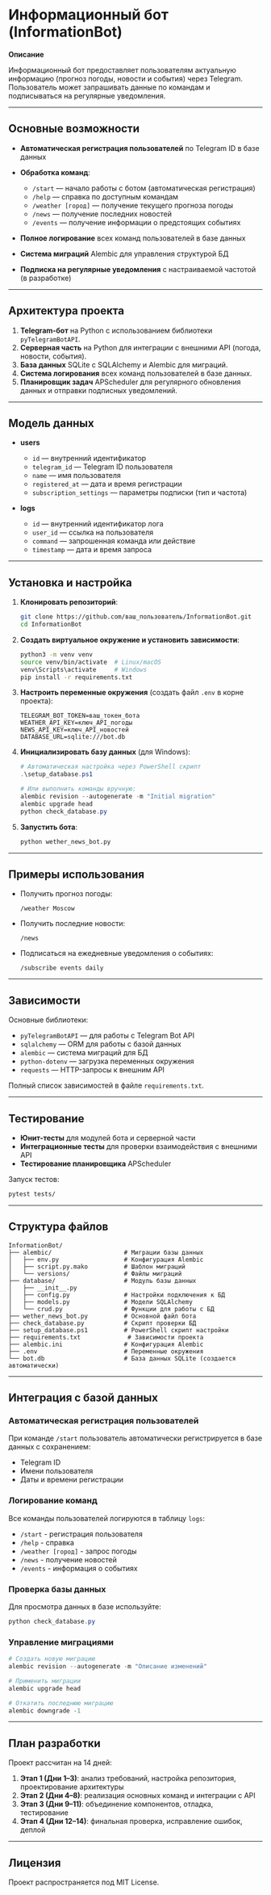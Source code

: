 # Информационный бот (InformationBot)

**Описание**

Информационный бот предоставляет пользователям актуальную информацию (прогноз погоды, новости и события) через Telegram. Пользователь может запрашивать данные по командам и подписываться на регулярные уведомления.

---

## Основные возможности

* **Автоматическая регистрация пользователей** по Telegram ID в базе данных
* **Обработка команд**:

  * `/start` — начало работы с ботом (автоматическая регистрация)
  * `/help` — справка по доступным командам
  * `/weather [город]` — получение текущего прогноза погоды
  * `/news` — получение последних новостей
  * `/events` — получение информации о предстоящих событиях
* **Полное логирование** всех команд пользователей в базе данных
* **Система миграций** Alembic для управления структурой БД
* **Подписка на регулярные уведомления** с настраиваемой частотой (в разработке)

---

## Архитектура проекта

1. **Telegram-бот** на Python с использованием библиотеки `pyTelegramBotAPI`.
2. **Серверная часть** на Python для интеграции с внешними API (погода, новости, события).
3. **База данных** SQLite с SQLAlchemy и Alembic для миграций.
4. **Система логирования** всех команд пользователей в базе данных.
5. **Планировщик задач** APScheduler для регулярного обновления данных и отправки подписных уведомлений.

---

## Модель данных

* **users**

  * `id` — внутренний идентификатор
  * `telegram_id` — Telegram ID пользователя
  * `name` — имя пользователя
  * `registered_at` — дата и время регистрации
  * `subscription_settings` — параметры подписки (тип и частота)

* **logs**

  * `id` — внутренний идентификатор лога
  * `user_id` — ссылка на пользователя
  * `command` — запрошенная команда или действие
  * `timestamp` — дата и время запроса

---

## Установка и настройка

1. **Клонировать репозиторий**:

   ```bash
   git clone https://github.com/ваш_пользователь/InformationBot.git
   cd InformationBot
   ```

2. **Создать виртуальное окружение и установить зависимости**:

   ```bash
   python3 -m venv venv
   source venv/bin/activate  # Linux/macOS
   venv\Scripts\activate     # Windows
   pip install -r requirements.txt
   ```

3. **Настроить переменные окружения** (создать файл `.env` в корне проекта):

   ```env
   TELEGRAM_BOT_TOKEN=ваш_токен_бота
   WEATHER_API_KEY=ключ_API_погоды
   NEWS_API_KEY=ключ_API_новостей
   DATABASE_URL=sqlite:///bot.db
   ```

4. **Инициализировать базу данных** (для Windows):

   ```powershell
   # Автоматическая настройка через PowerShell скрипт
   .\setup_database.ps1

   # Или выполнить команды вручную:
   alembic revision --autogenerate -m "Initial migration"
   alembic upgrade head
   python check_database.py
   ```

5. **Запустить бота**:

   ```bash
   python wether_news_bot.py
   ```

---

## Примеры использования

* Получить прогноз погоды:

  ```
  /weather Moscow
  ```

* Получить последние новости:

  ```
  /news
  ```

* Подписаться на ежедневные уведомления о событиях:

  ```
  /subscribe events daily
  ```

---

## Зависимости

Основные библиотеки:
* `pyTelegramBotAPI` — для работы с Telegram Bot API
* `sqlalchemy` — ORM для работы с базой данных
* `alembic` — система миграций для БД
* `python-dotenv` — загрузка переменных окружения
* `requests` — HTTP-запросы к внешним API

Полный список зависимостей в файле `requirements.txt`.

---

## Тестирование

* **Юнит-тесты** для модулей бота и серверной части
* **Интеграционные тесты** для проверки взаимодействия с внешними API
* **Тестирование планировщика** APScheduler

Запуск тестов:

```bash
pytest tests/
```

---

## Структура файлов

```
InformationBot/
├── alembic/                    # Миграции базы данных
│   ├── env.py                  # Конфигурация Alembic
│   ├── script.py.mako          # Шаблон миграций
│   └── versions/               # Файлы миграций
├── database/                   # Модуль базы данных
│   ├── __init__.py
│   ├── config.py               # Настройки подключения к БД
│   ├── models.py               # Модели SQLAlchemy
│   └── crud.py                 # Функции для работы с БД
├── wether_news_bot.py          # Основной файл бота
├── check_database.py           # Скрипт проверки БД
├── setup_database.ps1          # PowerShell скрипт настройки
├── requirements.txt             # Зависимости проекта
├── alembic.ini                 # Конфигурация Alembic
├── .env                        # Переменные окружения
└── bot.db                      # База данных SQLite (создается автоматически)
```

---

## Интеграция с базой данных

### Автоматическая регистрация пользователей
При команде `/start` пользователь автоматически регистрируется в базе данных с сохранением:
- Telegram ID
- Имени пользователя
- Даты и времени регистрации

### Логирование команд
Все команды пользователей логируются в таблицу `logs`:
- `/start` - регистрация пользователя
- `/help` - справка
- `/weather [город]` - запрос погоды
- `/news` - получение новостей
- `/events` - информация о событиях

### Проверка базы данных
Для просмотра данных в базе используйте:
```powershell
python check_database.py
```

### Управление миграциями
```powershell
# Создать новую миграцию
alembic revision --autogenerate -m "Описание изменений"

# Применить миграции
alembic upgrade head

# Откатить последнюю миграцию
alembic downgrade -1
```

---

## План разработки

Проект рассчитан на 14 дней:

1. **Этап 1 (Дни 1–3)**: анализ требований, настройка репозитория, проектирование архитектуры
2. **Этап 2 (Дни 4–8)**: реализация основных команд и интеграции с API
3. **Этап 3 (Дни 9–11)**: объединение компонентов, отладка, тестирование
4. **Этап 4 (Дни 12–14)**: финальная проверка, исправление ошибок, деплой

---

## Лицензия

Проект распространяется под MIT License.
